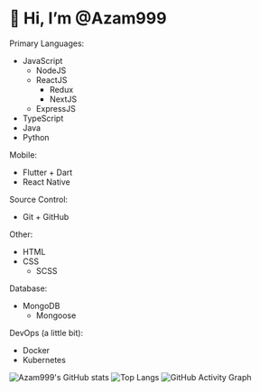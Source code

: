 # 👋 Hi, I’m @Azam999

Primary Languages:
- JavaScript
  - NodeJS
  - ReactJS
     - Redux
     - NextJS
  - ExpressJS
- TypeScript
- Java
- Python

Mobile:
- Flutter + Dart
- React Native

Source Control:
- Git + GitHub

Other:
- HTML
- CSS
  - SCSS 

Database:
- MongoDB
  - Mongoose

DevOps (a little bit):
- Docker
- Kubernetes

![Azam999's GitHub stats](https://github-readme-stats.vercel.app/api?username=azam999&count_private=true&show_icons=true&theme=dark)
![Top Langs](https://github-readme-stats.vercel.app/api/top-langs/?username=azam999)
![GitHub Activity Graph](https://activity-graph.herokuapp.com/graph?username=azam999)  


<!---
Azam999/Azam999 is a ✨ special ✨ repository because its `README.md` (this file) appears on your GitHub profile.
You can click the Preview link to take a look at your changes.
--->
